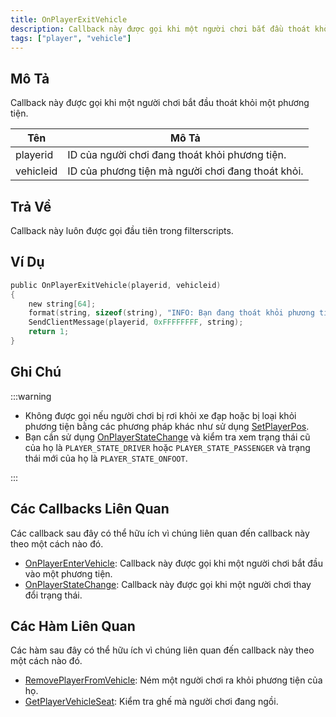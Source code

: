 ```yaml
---
title: OnPlayerExitVehicle
description: Callback này được gọi khi một người chơi bắt đầu thoát khỏi một phương tiện.
tags: ["player", "vehicle"]
---
```


## Mô Tả

Callback này được gọi khi một người chơi bắt đầu thoát khỏi một phương tiện.

| Tên        | Mô Tả                                             |
| ---------- | ------------------------------------------------- |
| playerid   | ID của người chơi đang thoát khỏi phương tiện.   |
| vehicleid  | ID của phương tiện mà người chơi đang thoát khỏi.|

## Trả Về

Callback này luôn được gọi đầu tiên trong filterscripts.

## Ví Dụ

```c
public OnPlayerExitVehicle(playerid, vehicleid)
{
    new string[64];
    format(string, sizeof(string), "INFO: Bạn đang thoát khỏi phương tiện %i", vehicleid);
    SendClientMessage(playerid, 0xFFFFFFFF, string);
    return 1;
}
```

## Ghi Chú

:::warning

- Không được gọi nếu người chơi bị rơi khỏi xe đạp hoặc bị loại khỏi phương tiện bằng các phương pháp khác như sử dụng [SetPlayerPos](../functions/SetPlayerPos).
- Bạn cần sử dụng [OnPlayerStateChange](OnPlayerStateChange) và kiểm tra xem trạng thái cũ của họ là `PLAYER_STATE_DRIVER` hoặc `PLAYER_STATE_PASSENGER` và trạng thái mới của họ là `PLAYER_STATE_ONFOOT`.

:::

## Các Callbacks Liên Quan

Các callback sau đây có thể hữu ích vì chúng liên quan đến callback này theo một cách nào đó.

- [OnPlayerEnterVehicle](OnPlayerEnterVehicle): Callback này được gọi khi một người chơi bắt đầu vào một phương tiện.
- [OnPlayerStateChange](OnPlayerStateChange): Callback này được gọi khi một người chơi thay đổi trạng thái.

## Các Hàm Liên Quan

Các hàm sau đây có thể hữu ích vì chúng liên quan đến callback này theo một cách nào đó.

- [RemovePlayerFromVehicle](../functions/RemovePlayerFromVehicle): Ném một người chơi ra khỏi phương tiện của họ.
- [GetPlayerVehicleSeat](../functions/GetPlayerVehicleSeat): Kiểm tra ghế mà người chơi đang ngồi.